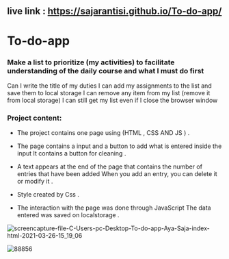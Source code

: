 ## live link :  https://sajarantisi.github.io/To-do-app/
# To-do-app

### Make a list to prioritize (my activities) to facilitate understanding of the daily course and what I must do first

Can I write the title of my duties
I can add my assignments to the list and save them to local storage
I can remove any item from my list (remove it from local storage)
I can still get my list even if I close the browser window

### Project content:
* The project contains one page using (HTML , CSS AND JS ) .

* The page contains a input and a button to add what is entered inside the input
It contains a button for cleaning .
* A text appears at the end of the page that contains the number of entries that have been added
When you add an entry, you can delete it or modify it .

* Style created by Css .

* The interaction with the page was done through JavaScript
The data entered was saved on localstorage .

![screencapture-file-C-Users-pc-Desktop-To-do-app-Aya-Saja-index-html-2021-03-26-15_19_06](https://user-images.githubusercontent.com/46837680/112637356-bd512a00-8e46-11eb-9618-81db9ab4e4f5.png)


![88856](https://user-images.githubusercontent.com/46837680/112637390-c7732880-8e46-11eb-886a-5bc0c27983f2.PNG)
